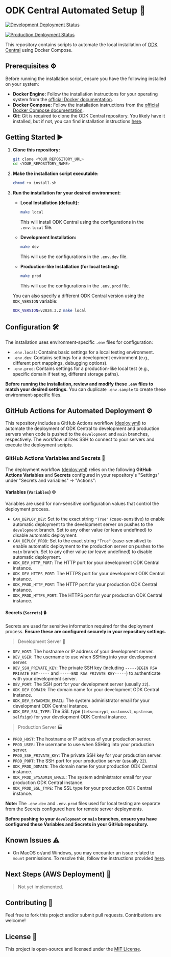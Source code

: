 # ODK Central Automated Setup 🚀

[![Development Deployment Status](https://img.shields.io/github/actions/workflow/status/clovisphere/odk-installer/deploy.yml?branch=development&label=Development%20Deploy)](https://github.com/clovisphere/odk-installer/actions?query=workflow%3ADeploy%20ODK%20Central+branch%3Adevelopment)

[![Production Deployment Status](https://img.shields.io/github/actions/workflow/status/clovisphere/odk-installer/deploy.yml?branch=main&label=Production%20Deploy)](https://github.com/clovisphere/odk-installer/actions?query=workflow%3ADeploy%20ODK%20Central+branch%3Amain)

This repository contains scripts to automate the local installation of [ODK Central](https://github.com/getodk/central) using Docker Compose.

## Prerequisites ⚙️

Before running the installation script, ensure you have the following installed on your system:

* **Docker Engine:** Follow the installation instructions for your operating system from the [official Docker documentation](https://docs.docker.com/engine/install/).
* **Docker Compose:** Follow the installation instructions from the [official Docker Compose documentation](https://docs.docker.com/compose/install/).
* **Git:** Git is required to clone the ODK Central repository. You likely have it installed, but if not, you can find installation instructions [here](https://git-scm.com/book/en/v2/Getting-Started-Installing-Git).

## Getting Started ▶️

1.  **Clone this repository:**

    ```bash
    git clone <YOUR_REPOSITORY_URL>
    cd <YOUR_REPOSITORY_NAME>
    ```

2.  **Make the installation script executable:**

    ```bash
    chmod +x install.sh
    ```

3.  **Run the installation for your desired environment:**

    * **Local Installation (default):**

        ```bash
        make local
        ```

        This will install ODK Central using the configurations in the `.env.local` file.

    * **Development Installation:**

        ```bash
        make dev
        ```

        This will use the configurations in the `.env.dev` file.

    * **Production-like Installation (for local testing):**

        ```bash
        make prod
        ```

        This will use the configurations in the `.env.prod` file.

    You can also specify a different ODK Central version using the `ODK_VERSION` variable:

    ```bash
    ODK_VERSION=v2024.3.2 make local
    ```

## Configuration 🛠️

The installation uses environment-specific `.env` files for configuration:

-   `.env.local`: Contains basic settings for a local testing environment.
-   `.env.dev`: Contains settings for a development environment (e.g., different port mappings, debugging options).
-   `.env.prod`: Contains settings for a production-like local test (e.g., specific domain if testing, different storage paths).

**Before running the installation, review and modify these `.env` files to match your desired settings.** You can duplicate `.env.sample` to create these environment-specific files.

## GitHub Actions for Automated Deployment ⚙️

This repository includes a GitHub Actions workflow ([deploy.yml](./.github/workflows/deploy.yml)) to automate the deployment of ODK Central to development and production servers when code is pushed to the `development` and `main` branches, respectively. The workflow utilizes SSH to connect to your servers and execute the deployment scripts.

### GitHub Actions Variables and Secrets 🔑

The deployment workflow ([deploy.yml](./.github/workflows/deploy.yml)) relies on the following **GitHub Actions Variables** and **Secrets** configured in your repository's "Settings" under "Secrets and variables" -> "Actions":

#### Variables (`Variables`) ⚙️

Variables are used for non-sensitive configuration values that control the deployment process.

* `CAN_DEPLOY_DEV`: Set to the exact string `"True"` (case-sensitive) to enable automatic deployment to the development server on pushes to the `development` branch. Set to any other value (or leave undefined) to disable automatic deployment.
* `CAN_DEPLOY_PROD`: Set to the exact string `"True"` (case-sensitive) to enable automatic deployment to the production server on pushes to the `main` branch. Set to any other value (or leave undefined) to disable automatic deployment.
* `ODK_DEV_HTTP_PORT`: The HTTP port for your development ODK Central instance.
* `ODK_DEV_HTTPS_PORT`: The HTTPS port for your development ODK Central instance.
* `ODK_PROD_HTTP_PORT`: The HTTP port for your production ODK Central instance.
* `ODK_PROD_HTTPS_PORT`: The HTTPS port for your production ODK Central instance.

#### Secrets (`Secrets`) 🔒

Secrets are used for sensitive information required for the deployment process. **Ensure these are configured securely in your repository settings.**

> Development Server 🧪

* `DEV_HOST`: The hostname or IP address of your development server.
* `DEV_USER`: The username to use when SSHing into your development server.
* `DEV_SSH_PRIVATE_KEY`: The private SSH key (including `-----BEGIN RSA PRIVATE KEY-----` and `-----END RSA PRIVATE KEY-----`) to authenticate with your development server.
* `DEV_PORT`: The SSH port for your development server (usually `22`).
* `ODK_DEV_DOMAIN`: The domain name for your development ODK Central instance.
* `ODK_DEV_SYSADMIN_EMAIL`: The system administrator email for your development ODK Central instance.
* `ODK_DEV_SSL_TYPE`: The SSL type (`letsencrypt`, `customssl`, `upstream`, `selfsign`) for your development ODK Central instance.

> Production Server 🏭

* `PROD_HOST`: The hostname or IP address of your production server.
* `PROD_USER`: The username to use when SSHing into your production server.
* `PROD_SSH_PRIVATE_KEY`: The private SSH key for your production server.
* `PROD_PORT`: The SSH port for your production server (usually `22`).
* `ODK_PROD_DOMAIN`: The domain name for your production ODK Central instance.
* `ODK_PROD_SYSADMIN_EMAIL`: The system administrator email for your production ODK Central instance.
* `ODK_PROD_SSL_TYPE`: The SSL type for your production ODK Central instance.

**Note:** The `.env.dev` and `.env.prod` files used for local testing are separate from the Secrets configured here for remote server deployments.

**Before pushing to your `development` or `main` branches, ensure you have configured these Variables and Secrets in your GitHub repository.**

## Known Issues ⚠️

-   On MacOS or/and Windows, you may encounter an issue related to `mount` permissions. To resolve this, follow the instructions provided [here](https://github.com/getodk/central#services).

## Next Steps (AWS Deployment) 🚧

> Not yet implemented.

## Contributing 🙌

Feel free to fork this project and/or submit pull requests. Contributions are welcome!

## License 📄

This project is open-source and licensed under the [MIT License](./LICENSE).
